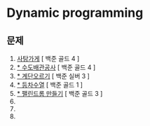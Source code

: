 # Dynamic programming

## 문제
1. [사탕가게](https://github.com/malvr00/Java-algorithm/tree/master/lecture2/stap9/stap9-1) [ 백준 골드 4 ]
2. [* 수도배관공사](https://github.com/malvr00/Java-algorithm/tree/master/lecture2/stap9/stap9-2) [ 백준 골드 4 ]
3. [* 계단오르기](https://github.com/malvr00/Java-algorithm/tree/master/lecture2/stap9/stap9-3) [ 백준 실버 3 ]
4. [* 등차수열](https://github.com/malvr00/Java-algorithm/tree/master/lecture2/stap9/stap9-4) [ 백준 골드 1 ]
5. [* 팰린드롬 만들기](https://github.com/malvr00/Java-algorithm/tree/master/lecture2/stap9/stap9-5) [ 백준 골드 3 ]
6. [](https://github.com/malvr00/Java-algorithm/tree/master/lecture2/stap9/stap9-6)
7. [](https://github.com/malvr00/Java-algorithm/tree/master/lecture2/stap9/stap9-7)
8. [](https://github.com/malvr00/Java-algorithm/tree/master/lecture2/stap9/stap9-8)
